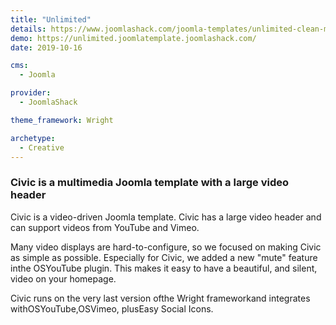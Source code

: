 ```yaml
---
title: "Unlimited"
details: https://www.joomlashack.com/joomla-templates/unlimited-clean-minimalist
demo: https://unlimited.joomlatemplate.joomlashack.com/
date: 2019-10-16

cms: 
  - Joomla

provider:
  - JoomlaShack

theme_framework: Wright

archetype:
  - Creative
---
```


### Civic is a multimedia Joomla template with a large video header

Civic is a video-driven Joomla template. Civic has a large video header and can support videos from YouTube and Vimeo.

Many video displays are hard-to-configure, so we focused on making Civic as simple as possible. Especially for Civic, we added a new "mute" feature inthe OSYouTube plugin. This makes it easy to have a beautiful, and silent, video on your homepage.

Civic runs on the very last version ofthe Wright frameworkand integrates withOSYouTube,OSVimeo, plusEasy Social Icons.